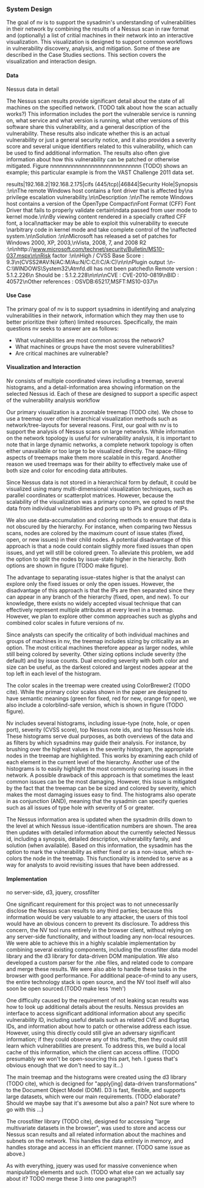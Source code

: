 ### System Design

The goal of nv is to support the sysadmin's understanding of vulnerabilities in their network by combining the results of a Nessus scan in raw format and (optionally) a list of critial machines in their network into an interactive visualization. This visualization is designed to support common workflows in vulnerability discovery, analysis, and mitigation. Some of these are described in the Case Studies sections. This section covers the visualization and interaction design.

#### Data
Nessus data in detail

The Nessus scan results provide significant detail about the state of all machines on the specified network. (TODO talk about how the scan actually works?) This information includes the port the vulnerable service is running on, what service and what version is running, what other versions of this software share this vulnerability, and a general description of the vulnerability. These results also indicate whether this is an actual vulnerability or just a general security notice, and it also provides a severity score and several unique identifiers related to this vulnerability, which can be used to find additional information. The results also often give information about how this vulnerability can be patched or otherwise mitigated. Figure nnnnnnnnnnnnnnnnnnnnnnnnnnnnn (TODO) shows an example; this particular example is from the VAST Challenge 2011 data set.

results|192.168.2|192.168.2.175|cifs (445/tcp)|46844|Security Hole|Synopsis :\n\nThe remote Windows host contains a font driver that is affected by\na privilege escalation vulnerability.\n\nDescription :\n\nThe remote Windows host contains a version of the OpenType Compact\nFont Format (CFF) Font Driver that fails to properly validate certain\ndata passed from user mode to kernel mode.\n\nBy viewing content rendered in a specially crafted CFF font, a local\nattacker may be able to exploit this vulnerability to execute \narbitrary code in kernel mode and take complete control of the \naffected system.\n\nSolution :\n\nMicrosoft has released a set of patches for Windows 2000, XP, 2003,\nVista, 2008, 7, and 2008 R2 :\n\nhttp://www.microsoft.com/technet/security/Bulletin/MS10-037.mspx\n\nRisk factor :\n\nHigh / CVSS Base Score : 9.3\n(CVSS2#AV:N/AC:M/Au:N/C:C/I:C/A:C)\n\n\nPlugin output :\n- C:\\WINDOWS\\System32\\Atmfd.dll has not been patched\n    Remote version : 5.1.2.226\n    Should be : 5.1.2.228\n\n\n\nCVE : CVE-2010-0819\nBID : 40572\nOther references : OSVDB:65217,MSFT:MS10-037\n

#### Use Case
The primary goal of nv is to support sysadmins in identifying and analyzing vulnerabilities in their network, information which they may then use to better prioritize their (often) limited resources.
Specifically, the main questions nv seeks to answer are as follows:

- What vulnerabilities are most common across the network?
- What machines or groups have the most severe vulnerabilities?
- Are critical machines are vulnerable?

#### Visualization and Interaction
Nv consists of multiple coordinated views including a treemap, several histograms, and a detail-information area showing information on the selected Nessus id. Each of these are designed to support a specific aspect of the vulnerability analysis workflow

Our primary visualization is a zoomable treemap (TODO cite). We chose to use a treemap over other hierarchical visualization methods such as network/tree-layouts for several reasons. First, our goal with nv is to support the analysis of Nessus scans on large networks. While information on the network topology is useful for vulnerability analysis, it is important to note that in large dynamic networks, a complete network topology is often either unavailable or too large to be visualized directly. The space-filling aspects of treemaps make them more scalable in this regard. Another reason we used treemaps was for their ability to effectively make use of both size and color for encoding data attributes.

Since Nessus data is not stored in a hierarchical form by default, it could be visualized using many multi-dimensional visualization techniques, such as parallel coordinates or scatterplot matrices. However, because the scalability of the visualization was a primary concern, we opted to nest the data from individual vulnerabilities and ports up to IPs and groups of IPs. 

We also use data-accumulation and coloring methods to ensure that data is not obscured by the hierarchy. For instance, when comparing two Nessus scans, nodes are colored by the maximum count of issue states (fixed, open, or new issues) in their child nodes. A potential disadvantage of this approach is that a node could contain sligthly more fixed issues than open issues, and yet will still be colored green. To alleviate this problem, we add the option to split the nodes by issue-state higher in the hierarchy. Both options are shown in figure (TODO make figure). 

The advantage to separating issue-states higher is that the analyst can explore only the fixed issues or only the open issues. However, the disadvantage of this approach is that the IPs are then separated since they can appear in any branch of the hierarchy (fixed, open, and new). To our knowledge, there exists no widely accepted visual technique that can effectively represent multiple attributes at every level in a treemap. However, we plan to explore other common approaches such as glyphs and combined color scales in future versions of nv. 

Since analysts can specify the criticality of both individual machines and groups of machines in nv, the treemap includes sizing by criticality as an option. The most critical machines therefore appear as larger nodes, while still being colored by severity. Other sizing options include severity (the default) and by issue counts. Dual encoding severity with both color and size can be useful, as the darkest colored and largest nodes appear at the top left in each level of the histogram.

The color scales in the treemap were created using ColorBrewer2 (TODO cite). While the primary color scales shown in the paper are designed to have semantic meanings (green for fixed, red for new, orange for open), we also include a colorblind-safe version, which is shown in figure (TODO figure). 

Nv includes several histograms, including issue-type (note, hole, or open port), severity (CVSS score), top Nessus note ids, and top Nessus hole ids. These histograms serve dual purposes, as both overviews of the data and as filters by which sysadmins may guide their analysis. For instance, by brushing over the highest values in the severity histogram, the appropriate nodes in the treemap are highlighted. This works by examining each child of each element in the current level of the hierarchy. Another use of the histograms is to easily highlight the most commonly occuring issues in the network. A possible drawback of this approach is that sometimes the least common issues can be the most damaging. However, this issue is mitigated by the fact that the treemap can be be sized and colored by severity, which makes the most damaging issues easy to find. The histograms also operate in as conjunction (AND), meaning that the sysadmin can specify queries such as all issues of type hole with severity of 5 or greater.

The Nessus information area is updated when the sysadmin drills down to the level at which Nessus issue-identification numbers are shown. The area then updates with detailed information about the currently selected Nessus id, including a synopsis, detailed description, vulnerability family, and solution (when available). Based on this information, the sysadmin has the option to mark the vulnerability as either fixed or as a non-issue, which re-colors the node in the treemap. This functionality is intended to serve as a way for analysts to avoid revisiting issues that have been addressed. 

#### Implementation

no server-side, d3, jquery, crossfilter

One significant requirement for this project was to not unnecessarily disclose the Nessus scan results to any third parties; because this information would be very valuable to any attacker, the users of this tool would have an obvious concern to prevent its disclosure. To address this concern, the NV tool runs entirely in the browser client, without relying on any server-side functionality, and without loading any non-local resources. We were able to achieve this in a highly scalable implementation by combining several existing components, including the crossfilter data model library and the d3 library for data-driven DOM manipulation. We also developed a custom parser for the .nbe files, and related code to compare and merge these results.  We were also able to handle these tasks in the browser with good performance. For additional peace-of-mind to any users, the entire technology stack is open source, and the NV tool itself will also soon be open sourced.(TODO make less 'meh')

One difficulty caused by the requirement of not leaking scan results was how to look up additional details about the results. Nessus provides an interface to access significant additional information about any specific vulnerability ID, including useful details such as related CVE and Bugrtaq IDs, and information about how to patch or otherwise address each issue. However, using this directly could still give an adversary significant information; if they could observe any of this traffic, then they could still learn which vulnerabilities are present. To address this, we build a local cache of this information, which the client can access offline. (TODO presumably we won't be open-sourcing this part, heh. I guess that's obvious enough that we don't need to say it...)

The main treemap and the histograms were created using the d3 library (TODO cite), which is decigned for "apply[ing] data-driven transformations" to the Document Object Model (DOM).  D3 is fast, flexible, and supports large datasets, which were our main requirements. (TODO elaborate?  Should we maybe say that it's awesome but also a pain?  Not sure where to go with this ...)

The crossfilter library (TODO cite), designed for accessing "large multivariate datasets in the browser", was used to store and access our Nessus scan results and all related information about the machines and subnets on the network.  This handles the data entirely in memory, and handles storage and access in an efficient manner.  (TODO same issue as above.)

As with everything, jquery was used for massive convenience when manipulating elements and such. (TODO what else can we actually say about it?  TODO merge these 3 into one paragraph?)

